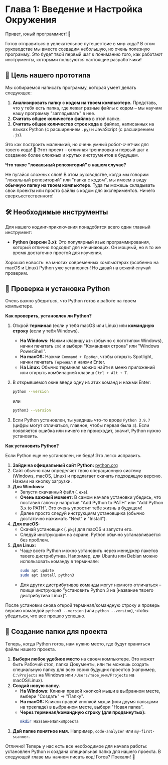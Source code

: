 # Глава 1: Введение и Настройка Окружения

Привет, юный программист! 👋

Готов отправиться в увлекательное путешествие в мир кода? В этом руководстве мы вместе создадим небольшую, но очень полезную программу. Это будет твой первый шаг к пониманию того, как работают инструменты, которыми пользуются настоящие разработчики!

## 🎯 Цель нашего прототипа

Мы собираемся написать программу, которая умеет делать следующее:

1.  **Анализировать папку с кодом на твоем компьютере.** Представь, что у тебя есть папка, где лежат разные файлы с кодом – мы научим нашу программу "заглядывать" в нее.
2.  **Считать общее количество файлов** в этой папке.
3.  **Считать общее количество строк кода** в файлах, написанных на языках Python (с расширением `.py`) и JavaScript (с расширением `.js`).

Это как построить маленький, но очень умный робот-счетчик для твоего кода! 🤖 Этот проект – отличная тренировка и первый шаг к созданию более сложных и крутых инструментов в будущем.

**Что такое "локальный репозиторий" в нашем случае?**

Не пугайся сложных слов! В этом руководстве, когда мы говорим "локальный репозиторий" или "папка с кодом", мы имеем в виду **обычную папку на твоем компьютере**. Туда ты можешь складывать свои проекты или просто файлы с кодом для экспериментов. Ничего сверхъестественного!

## 🛠️ Необходимые инструменты

Для нашего кодинг-приключения понадобится всего один главный инструмент:

*   **Python (версии 3.x)**: Это популярный язык программирования, который отлично подходит для начинающих. Он мощный, но в то же время достаточно простой для изучения.

Хорошая новость: на многих современных компьютерах (особенно на macOS и Linux) Python уже установлен! Но давай на всякий случай проверим.

## 🐍 Проверка и установка Python

Очень важно убедиться, что Python готов к работе на твоем компьютере.

**Как проверить, установлен ли Python?**

1.  Открой **терминал** (если у тебя macOS или Linux) или **командную строку** (если у тебя Windows).
    *   **На Windows:** Нажми клавишу `Win` (обычно с логотипом Windows), начни печатать `cmd` и выбери "Командная строка" или "Windows PowerShell".
    *   **На macOS:** Нажми `Command + Пробел`, чтобы открыть Spotlight, начни печатать `Терминал` и нажми Enter.
    *   **На Linux:** Обычно терминал можно найти в меню приложений или открыть комбинацией клавиш `Ctrl + Alt + T`.

2.  В открывшемся окне введи одну из этих команд и нажми Enter:
    ```bash
    python --version
    ```
    или
    ```bash
    python3 --version
    ```

3.  Если Python установлен, ты увидишь что-то вроде `Python 3.9.7` (цифры могут отличаться, главное, чтобы первая была `3`). Если появляется ошибка или ничего не происходит, значит, Python нужно установить.

**Как установить Python?**

Если Python еще не установлен, не беда! Это легко исправить.

1.  **Зайди на официальный сайт Python:** [python.org](https://www.python.org/downloads/)
2.  Сайт обычно сам определяет твою операционную систему (Windows, macOS, Linux) и предлагает скачать подходящую версию. Нажми на кнопку загрузки.
3.  **Для Windows:**
    *   Запусти скачанный файл (`.exe`).
    *   **Очень важный момент:** В самом начале установки убедись, что поставил галочку напротив "Add Python to PATH" или "Add Python 3.x to PATH". Это очень упростит тебе жизнь в будущем!
    *   Далее просто следуй инструкциям установщика (обычно достаточно нажимать "Next" и "Install").
4.  **Для macOS:**
    *   Скачай установщик (`.pkg`) для macOS и запусти его.
    *   Следуй инструкциям на экране. Python обычно устанавливается без проблем.
5.  **Для Linux:**
    *   Чаще всего Python можно установить через менеджер пакетов твоего дистрибутива. Например, для Ubuntu или Debian можно использовать команду в терминале:
        ```bash
        sudo apt update
        sudo apt install python3
        ```
    *   Для других дистрибутивов команды могут немного отличаться – поищи инструкцию "установить Python 3 на [название твоего дистрибутива Linux]".

После установки снова открой терминал/командную строку и проверь версию командой `python3 --version` (или `python --version`), чтобы убедиться, что все прошло успешно.

## 📁 Создание папки для проекта

Теперь, когда Python готов, нам нужно место, где будут храниться файлы нашего проекта.

1.  **Выбери любое удобное место** на своем компьютере. Это может быть Рабочий стол, папка Документы, или ты можешь создать специальную папку для всех своих будущих проектов (например, `C:\Projects` на Windows или `/Users/твое_имя/Projects` на macOS/Linux).
2.  **Создай новую папку.**
    *   **На Windows:** Кликни правой кнопкой мыши в выбранном месте, выбери "Создать" -> "Папку".
    *   **На macOS:** Кликни правой кнопкой мыши (или двумя пальцами на трекпаде) в выбранном месте, выбери "Новая папка".
    *   **Через терминал/командную строку (для продвинутых):**
        ```bash
        mkdir НазваниеПапкиПроекта
        ```
3.  **Дай папке понятное имя.** Например, `code-analyzer` или `my-first-scanner`.

Отлично! Теперь у нас есть все необходимое для начала работы: установлен Python и создана специальная папка для нашего проекта. В следующей главе мы начнем писать код! Готов? Поехали! 🚀
